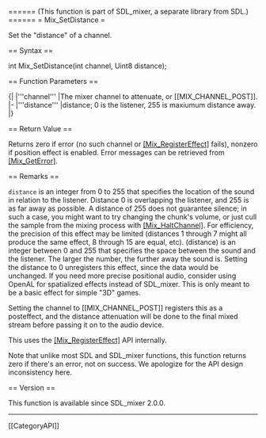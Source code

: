 ====== (This function is part of SDL_mixer, a separate library from SDL.) ======
= Mix_SetDistance =

Set the "distance" of a channel.

== Syntax ==

<syntaxhighlight lang='c'>
int Mix_SetDistance(int channel, Uint8 distance);
</syntaxhighlight>

== Function Parameters ==

{|
|'''channel'''
|The mixer channel to attenuate, or [[MIX_CHANNEL_POST]].
|-
|'''distance'''
|distance; 0 is the listener, 255 is maxiumum distance away.
|}

== Return Value ==

Returns zero if error (no such channel or [[Mix_RegisterEffect]]() fails),
nonzero if position effect is enabled. Error messages can be retrieved from
[[Mix_GetError]]().

== Remarks ==

<code>distance</code> is an integer from 0 to 255 that specifies the
location of the sound in relation to the listener. Distance 0 is
overlapping the listener, and 255 is as far away as possible. A distance of
255 does not guarantee silence; in such a case, you might want to try
changing the chunk's volume, or just cull the sample from the mixing
process with [[Mix_HaltChannel]](). For efficiency, the precision of this
effect may be limited (distances 1 through 7 might all produce the same
effect, 8 through 15 are equal, etc). (distance) is an integer between 0
and 255 that specifies the space between the sound and the listener. The
larger the number, the further away the sound is. Setting the distance to 0
unregisters this effect, since the data would be unchanged. If you need
more precise positional audio, consider using OpenAL for spatialized
effects instead of SDL_mixer. This is only meant to be a basic effect for
simple "3D" games.

Setting the channel to [[MIX_CHANNEL_POST]] registers this as a posteffect,
and the distance attenuation will be done to the final mixed stream before
passing it on to the audio device.

This uses the [[Mix_RegisterEffect]]() API internally.

Note that unlike most SDL and SDL_mixer functions, this function returns
zero if there's an error, not on success. We apologize for the API design
inconsistency here.

== Version ==

This function is available since SDL_mixer 2.0.0.

----
[[CategoryAPI]]


